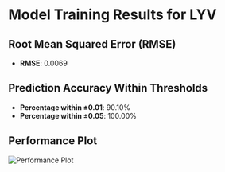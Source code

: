 # Model Training Results for LYV

## Root Mean Squared Error (RMSE)
- **RMSE**: 0.0069

## Prediction Accuracy Within Thresholds
- **Percentage within ±0.01**: 90.10%
- **Percentage within ±0.05**: 100.00%

## Performance Plot
![Performance Plot](../imgs/LYV.png)
